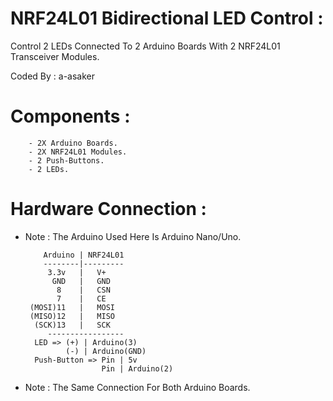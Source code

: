 # NRF24L01 Bidirectional LED Control :
Control 2 LEDs Connected To 2 Arduino Boards With 2 NRF24L01 Transceiver Modules.

Coded By : a-asaker

# Components : 
        - 2X Arduino Boards.
        - 2X NRF24L01 Modules.
        - 2 Push-Buttons.
        - 2 LEDs.
        
# Hardware Connection : 
* Note : The Arduino Used Here Is Arduino Nano/Uno.
         
          Arduino | NRF24L01
          --------|---------
           3.3v   |   V+
            GND   |   GND 
             8    |   CSN
             7    |   CE
       (MOSI)11   |   MOSI
       (MISO)12   |   MISO
        (SCK)13   |   SCK
           -----------------
        LED => (+) | Arduino(3)
               (-) | Arduino(GND)
        Push-Button => Pin | 5v
                       Pin | Arduino(2)
                          
* Note : The Same Connection For Both Arduino Boards.
